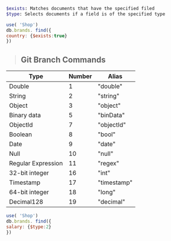 ```sh
$exists: Matches documents that have the specified filed
$type: Selects documents if a field is of the specified type
```

```js
use( 'Shop')
db.brands. find({
country: {$exists:true}
})
```
> ## Git Branch Commands
| Type | Number | Alias
| ----------- | ------------ | ------------ | 
| Double | 1 | "double" |
| String | 2 | "string" |
| Object | 3 | "object" |
| Binary data  | 5 | "binData" |
| ObjectId | 7 | "objectId" |
| Boolean | 8 | "bool" |
| Date | 9 | "date" |
| Null | 10 | "null" |
| Regular Expression | 11 | "regex" |
| 32-bit integer | 16 | "int" |
| Timestamp | 17 | "timestamp" |
| 64-bit integer | 18 | "long" |
| Decimal128 | 19 | "decimal" |



```js
use( 'Shop')
db.brands. find({
salary: {$type:2}
})
```
